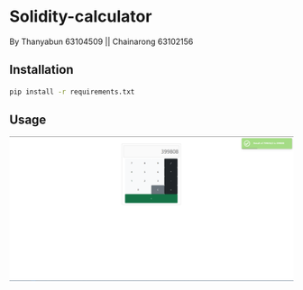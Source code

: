 # Solidity-calculator

By Thanyabun 63104509 || Chainarong 63102156 

## Installation

```bash
pip install -r requirements.txt
```

## Usage
![usecases](https://github.com/ThanyabunPh/solidity-calculator/blob/master/example_pic/btc_block_779616.png)
